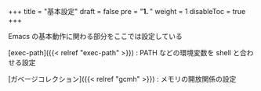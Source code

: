 +++
title = "基本設定"
draft = false
pre = "<b>1. </b>"
weight = 1
disableToc = true
+++

Emacs の基本動作に関わる部分をここでは設定している

[exec-path]({{< relref "exec-path" >}})
: PATH などの環境変数を shell と合わせる設定

[ガベージコレクション]({{< relref "gcmh" >}})
: メモリの開放関係の設定
